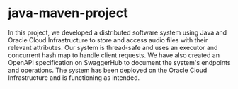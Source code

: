 # java-maven-project

In this project, we developed a distributed software system using Java and Oracle Cloud Infrastructure to store and access audio files with their 
relevant attributes. Our system is thread-safe and uses an executor and concurrent hash map to handle client requests. We have also created an OpenAPI 
specification on SwaggerHub to document the system's endpoints and operations. The system has been deployed on the Oracle Cloud Infrastructure and is 
functioning as intended.
